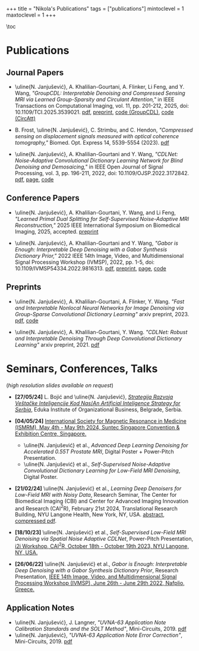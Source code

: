 +++
title = "Nikola's Publications"
tags = ["publications"]
mintoclevel = 1
maxtoclevel = 1
+++

\toc

# Publications

## Journal Papers
* \uline{N. Janjušević}, A. Khalilian-Gourtani, A. Flinker, Li Feng, and Y. Wang, *"GroupCDL: Interpretable Denoising and Compressed Sensing MRI via Learned Group-Sparsity and Circulant Attention,"* in IEEE Transactions on Computational Imaging, vol. 11, pp. 201-212, 2025, doi: 10.1109/TCI.2025.3539021. [pdf](https://ieeexplore.ieee.org/document/10874214), [preprint](https://arxiv.org/abs/2407.18967), [code (GroupCDL)](https://github.com/nikopj/GroupCDL), [code (CircAtt)](https://github.com/nikopj/CirculantAttention.jl)

* B. Frost, \uline{N. Janjušević}, C. Strimbu, and C. Hendon, *"Compressed sensing on displacement signals measured with optical coherence tomography,"* Biomed. Opt. Express 14, 5539-5554 (2023). [pdf](https://opg.optica.org/boe/fulltext.cfm?uri=boe-14-11-5539&id=540503)

* \uline{N. Janjušević}, A. Khalilian-Gourtani and Y. Wang, *"CDLNet: Noise-Adaptive Convolutional Dictionary Learning Network for Blind Denoising and Demosaicing,"* in IEEE Open Journal of Signal Processing, vol. 3, pp. 196-211, 2022, doi: 10.1109/OJSP.2022.3172842. [pdf](https://ieeexplore.ieee.org/document/9769957), [page](/projects/dcdl), [code](https://github.com/nikopj/CDLNet-OJSP)

## Conference Papers
* \uline{N. Janjušević}, A. Khalilian-Gourtani, Y. Wang, and Li Feng, *"Learned Primal Dual Splitting for Self-Supervised Noise-Adaptive MRI Reconstruction,"* 2025 IEEE International Symposium on Biomedical Imaging, 2025, accepted. [preprint](https://arxiv.org/abs/2504.15390)

* \uline{N. Janjušević}, A. Khalilian-Gourtani and Y. Wang, *"Gabor is Enough: Interpretable Deep Denoising with a Gabor Synthesis Dictionary Prior,"* 2022 IEEE 14th Image, Video, and Multidimensional Signal Processing Workshop (IVMSP), 2022, pp. 1-5, doi: 10.1109/IVMSP54334.2022.9816313. [pdf](https://ieeexplore.ieee.org/document/9816313), [preprint](https://arxiv.org/abs/2204.11146), [page](/projects/dcdl/#gabor_is_enough), [code](https://github.com/nikopj/CDLNet-OJSP)

## Preprints
* \uline{N. Janjušević}, A. Khalilian-Gourtani, A. Flinker, Y. Wang. *"Fast and Interpretable Nonlocal Neural Networks for Image Denoising via Group-Sparse Convolutional Dictionary Learning"* arxiv preprint, 2023. [pdf](https://arxiv.org/abs/2306.01950), [code](https://github.com/nikopj/GroupCDL-TIP)

* \uline{N. Janjušević}, A. Khalilian-Gourtani, Y. Wang. *"CDLNet: Robust and Interpretable Denoising Through Deep Convolutional Dictionary Learning"* arxiv preprint, 2021. [pdf](https://arxiv.org/abs/2103.04779)

# Seminars, Conferences, Talks
(*high resolution slides available on request*)

* **[27/05/24]** L. Bojić and \uline{N. Janjušević}, [*Strategija Razvoja Veštačke Inteligencije Kod Nas*/*An Artificial Inteligence Strategy for Serbia*](https://www.vos.edu.rs/strategija-razvoja-vestacke-inteligencije-vest28-05-2024/), Eduka Institute of Organizational Business, Belgrade, Serbia.

* **[04/05/24]**  [International Society for Magnetic Resonance in Medicine (ISMRM), May 4th - May 9th 2024, Suntec Singapore Convention & Exhibition Centre, Singapore.](https://www.ismrm.org/24m/)
    - \uline{N. Janjušević} et al., *Advanced Deep Learning Denoising for Accelerated 0.55T Prostate MRI*, Digital Poster + Power-Pitch Presentation.
    - \uline{N. Janjušević} et al., *Self-Supervised Noise-Adaptive Convolutional Dictionary Learning for Low-Field MRI Denoising*, Digital Poster.

* **[21/02/24]** \uline{N. Janjušević} et al., *Learning Deep Denoisers for Low-Field MRI with Noisy Data*, Research Seminar, The Center for Biomedical Imaging (CBI) and Center for Advanced Imaging Innovation and Research (CAI$^2$R), February 21st 2024, Translational Research Building, NYU Langone Health, New York, NY, USA. [abstract](/assets/seminar/CBI_022124_abs.txt), [compressed pdf](/assets/seminar/CBI_022124_slides.pdf).

* **[18/10/23]** \uline{N. Janjušević} et al., *Self-Supervised Low-Field MRI Denoising via Spatial Noise Adaptive CDLNet*, Power-Pitch Presentation, [i2i Workshop, CAI$^2$R, October 18th - October 19th 2023, NYU Langone, NY, USA.](https://cai2r.net/training/i2i-workshop/i2i-2023/)

* **[26/06/22]** \uline{N. Janjušević} et al., *Gabor is Enough: Interpretable Deep Denoising with a Gabor Synthesis Dictionary Prior*, Research Presentation,
    [IEEE 14th Image, Video, and Multidimensional Signal Processing Workshop (IVMSP), June 26th - June 29th 2022, Nafplio, Greece.](https://2022.ivmsp.org/)

## Application Notes
* \uline{N. Janjušević}, J. Langner, *"UVNA-63 Application Note Calibration Standards and the SOLT Method"*, Mini-Circuits, 2019. [pdf](https://www.minicircuits.com/app/AN49-017.pdf)
* \uline{N. Janjušević}, *"UVNA-63 Application Note Error Correction"*, Mini-Circuits, 2019. [pdf](https://www.minicircuits.com/app/AN49-016.pdf)

